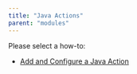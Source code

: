 ```yaml
---
title: "Java Actions"
parent: "modules"
---
```

Please select a how-to:

*   [Add and Configure a Java Action](add-and-configure-a-java-action)
